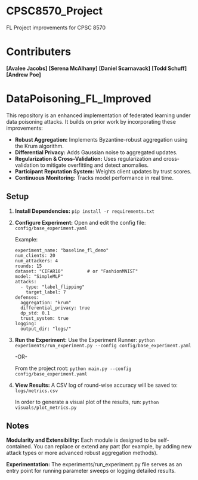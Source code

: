 # CPSC8570_Project
FL Project improvements for CPSC 8570

# Contributers
**[Avalee Jacobs]**
**[Serena McAlhany]**
**[Daniel Scarnavack]**
**[Todd Schuff]**
**[Andrew Poe]**


# DataPoisoning_FL_Improved

This repository is an enhanced implementation of federated learning under data poisoning attacks. It builds on prior work by incorporating these improvements:

- **Robust Aggregation:** Implements Byzantine-robust aggregation using the Krum algorithm.
- **Differential Privacy:** Adds Gaussian noise to aggregated updates.
- **Regularization & Cross-Validation:** Uses regularization and cross-validation to mitigate overfitting and detect anomalies.
- **Participant Reputation System:** Weights client updates by trust scores.
- **Continuous Monitoring:** Tracks model performance in real time.

## Setup

1. **Install Dependencies:**
   `pip install -r requirements.txt`

2. **Configure Experiment:**
   Open and edit the config file:
   `config/base_experiment.yaml`

   Example:
   <br/>
   ```
   experiment_name: "baseline_fl_demo"
   num_clients: 20
   num_attackers: 4
   rounds: 15
   dataset: "CIFAR10"         # or "FashionMNIST"
   model: "SimpleMLP"
   attacks:
     - type: "label_flipping"
       target_label: 7
   defenses:
     aggregation: "krum"
     differential_privacy: true
     dp_std: 0.1
     trust_system: true
   logging:
     output_dir: "logs/"
   ```

4. **Run the Experiment:**
   Use the Experiment Runner:
   `python experiments/run_experiment.py --config config/base_experiment.yaml`
   
   -OR-

   From the project root:
   `python main.py --config config/base_experiment.yaml`

5. **View Results:**
   A CSV log of round-wise accuracy will be saved to:
   `logs/metrics.csv`
   
   In order to generate a visual plot of the results, run:
   `python visuals/plot_metrics.py`

## Notes

**Modularity and Extensibility:**
Each module is designed to be self-contained. You can replace or extend any part (for example, by adding new attack types or more advanced robust aggregation methods).

**Experimentation:**
The experiments/run_experiment.py file serves as an entry point for running parameter sweeps or logging detailed results.
